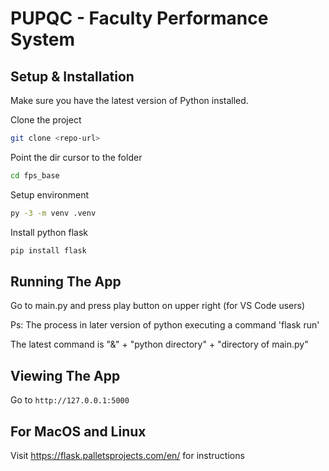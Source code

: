 # PUPQC - Faculty Performance System

## Setup & Installation
Make sure you have the latest version of Python installed.

Clone the project
```bash
git clone <repo-url>
```
Point the dir cursor to the folder

```bash
cd fps_base
```
Setup environment

```bash
py -3 -m venv .venv
```
Install python flask

```bash
pip install flask
```

## Running The App

Go to main.py and press play button on upper right
(for VS Code users)

Ps: The process in later version of python executing a command
'flask run'

The latest command is "&" + "python directory" + "directory of main.py"

## Viewing The App

Go to `http://127.0.0.1:5000`


## For MacOS and Linux

Visit https://flask.palletsprojects.com/en/ for instructions
